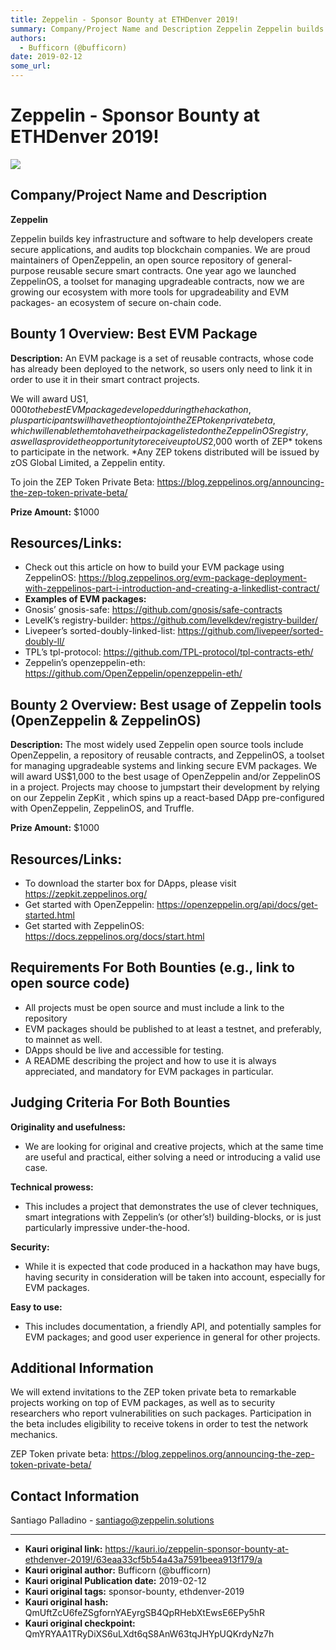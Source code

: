 ```yaml
---
title: Zeppelin - Sponsor Bounty at ETHDenver 2019!
summary: Company/Project Name and Description Zeppelin Zeppelin builds key infrastructure and software to help developers create secure applications, and audits top blockchain companies. We are proud maintainers of OpenZeppelin, an open source repository of general-purpose reusable secure smart contracts. One year ago we launched ZeppelinOS, a toolset for managing upgradeable contracts, now we are growing our ecosystem with more tools for upgradeability and EVM packages- an ecosystem of secure on-chain c
authors:
  - Bufficorn (@bufficorn)
date: 2019-02-12
some_url: 
---
```


# Zeppelin - Sponsor Bounty at ETHDenver 2019!

![](https://ipfs.infura.io/ipfs/QmQ66RaAMm71q8KoG9aScTks8c6Zbwo5rXpBxge5zds6rE)


## Company/Project Name and Description

**Zeppelin**

Zeppelin builds key infrastructure and software to help developers create secure applications, and audits top blockchain companies. We are proud maintainers of OpenZeppelin, an open source repository of general-purpose reusable secure smart contracts. One year ago we launched ZeppelinOS, a toolset for managing upgradeable contracts, now we are growing our ecosystem with more tools for upgradeability and EVM packages- an ecosystem of secure on-chain code. 

## Bounty 1 Overview: Best EVM Package

**Description:** An EVM package is a set of reusable contracts, whose code has already been deployed to the network, so users only need to link it in order to use it in their smart contract projects. 

We will award US$1,000 to the best EVM package developed during the hackathon, plus participants will have the option to join the ZEP token private beta, which will enable them to have their package listed on the ZeppelinOS registry, as well as provide the opportunity to receive up to US$2,000 worth of ZEP* tokens to participate in the network. *Any ZEP tokens distributed will be issued by zOS Global Limited, a Zeppelin entity.

To join the ZEP Token Private Beta: https://blog.zeppelinos.org/announcing-the-zep-token-private-beta/

**Prize Amount:** $1000

## Resources/Links:
- Check out this article on how to build your EVM package using ZeppelinOS: https://blog.zeppelinos.org/evm-package-deployment-with-zeppelinos-part-i-introduction-and-creating-a-linkedlist-contract/
- **Examples of EVM packages:**
- Gnosis’ gnosis-safe: https://github.com/gnosis/safe-contracts
- LevelK’s registry-builder: https://github.com/levelkdev/registry-builder/
- Livepeer’s sorted-doubly-linked-list: https://github.com/livepeer/sorted-doubly-ll/
- TPL’s tpl-protocol: https://github.com/TPL-protocol/tpl-contracts-eth/
- Zeppelin’s openzeppelin-eth: https://github.com/OpenZeppelin/openzeppelin-eth/

## Bounty 2 Overview: Best usage of Zeppelin tools (OpenZeppelin & ZeppelinOS)

**Description:** The most widely used Zeppelin open source tools include OpenZeppelin, a repository of reusable contracts, and ZeppelinOS, a toolset for managing upgradeable systems and linking secure EVM packages. We will award US$1,000 to the best usage of OpenZeppelin and/or ZeppelinOS in a project. Projects may choose to jumpstart their development by relying on our Zeppelin ZepKit , which spins up a react-based DApp pre-configured with OpenZeppelin, ZeppelinOS, and Truffle.

**Prize Amount:** $1000

## Resources/Links:
- To download the starter box for DApps, please visit https://zepkit.zeppelinos.org/
- Get started with OpenZeppelin: https://openzeppelin.org/api/docs/get-started.html
- Get started with ZeppelinOS: https://docs.zeppelinos.org/docs/start.html



## Requirements For Both Bounties (e.g., link to open source code)

- All projects must be open source and must include a link to the repository
- EVM packages should be published to at least a testnet, and preferably, to mainnet as well. 
- DApps should be live and accessible for testing. 
- A README describing the project and how to use it is always appreciated, and mandatory for EVM packages in particular.

## Judging Criteria For Both Bounties

**Originality and usefulness:** 
- We are looking for original and creative projects, which at the same time are useful and practical, either solving a need or introducing a valid use case.

**Technical prowess:** 
- This includes a project that demonstrates the use of clever techniques, smart integrations with Zeppelin’s (or other’s!) building-blocks, or is just particularly impressive under-the-hood.

**Security:** 
- While it is expected that code produced in a hackathon may have bugs, having security in consideration will be taken into account, especially for EVM packages.

**Easy to use:**
- This includes documentation, a friendly API, and potentially samples for EVM packages; and good user experience in general for other projects.

## Additional Information
We will extend invitations to the ZEP token private beta to remarkable projects working on top of EVM packages, as well as to security researchers who report vulnerabilities on such packages. Participation in the beta includes eligibility to receive tokens in order to test the network mechanics.

ZEP Token private beta: https://blog.zeppelinos.org/announcing-the-zep-token-private-beta/

## Contact Information

Santiago Palladino - santiago@zeppelin.solutions





---

- **Kauri original link:** https://kauri.io/zeppelin-sponsor-bounty-at-ethdenver-2019!/63eaa33cf5b54a43a7591beea913f179/a
- **Kauri original author:** Bufficorn (@bufficorn)
- **Kauri original Publication date:** 2019-02-12
- **Kauri original tags:** sponsor-bounty, ethdenver-2019
- **Kauri original hash:** QmUftZcU6feZSgfornYAEyrgSB4QpRHebXtEwsE6EPy5hR
- **Kauri original checkpoint:** QmYRYAA1TRyDiXS6uLXdt6qS8AnW63tqJHYpUQKrdyNz7h



